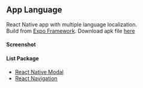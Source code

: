 ## App Language ###

React Native app with multiple language localization.  
Build from [Expo Framework](https://expo.dev/). Download apk file [here]()

#### Screenshot ####

#### List Package ####
- [React Native Modal](https://github.com/react-native-modal/react-native-modal)
- [React Navigation](https://reactnavigation.org/)